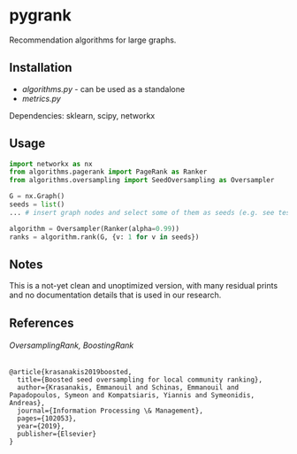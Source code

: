 # pygrank
Recommendation algorithms for large graphs.

## Installation
- *algorithms.py* - can be used as a standalone
- *metrics.py*

Dependencies: sklearn, scipy, networkx

## Usage
```python
import networkx as nx
from algorithms.pagerank import PageRank as Ranker
from algorithms.oversampling import SeedOversampling as Oversampler

G = nx.Graph()
seeds = list()
... # insert graph nodes and select some of them as seeds (e.g. see tests.py)

algorithm = Oversampler(Ranker(alpha=0.99))
ranks = algorithm.rank(G, {v: 1 for v in seeds})
```

## Notes
This is a not-yet clean and unoptimized version, with many residual prints
and no documentation details that is used in our research. 

## References
###### *OversamplingRank*, *BoostingRank*
```
@article{krasanakis2019boosted,
  title={Boosted seed oversampling for local community ranking},
  author={Krasanakis, Emmanouil and Schinas, Emmanouil and Papadopoulos, Symeon and Kompatsiaris, Yiannis and Symeonidis, Andreas},
  journal={Information Processing \& Management},
  pages={102053},
  year={2019},
  publisher={Elsevier}
}
```
